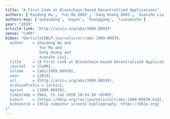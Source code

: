 ```yaml
---
title: "A First Look at Blockchain-based Decentralized Applications"
authors: ['Kaidong Wu', 'Yun Ma 0002', 'Gang Huang 0001', 'Xuanzhe Liu']
authors-key: ['wukaidong', 'mayun', 'huanggang', 'liuxuanzhe']
year: "2019"
article-link: "http://arxiv.org/abs/1909.00939"
venue: "CoRR"
bibex: "@article{DBLP:journals/corr/abs-1909-00939,
  author    = {Kaidong Wu and
               Yun Ma and
               Gang Huang and
               Xuanzhe Liu},
  title     = {A First Look at Blockchain-based Decentralized Applications},
  journal   = {CoRR},
  volume    = {abs/1909.00939},
  year      = {2019},
  url       = {http://arxiv.org/abs/1909.00939},
  archivePrefix = {arXiv},
  eprint    = {1909.00939},
  timestamp = {Wed, 15 Jan 2020 18:54:30 +0100},
  biburl    = {https://dblp.org/rec/journals/corr/abs-1909-00939.bib},
  bibsource = {dblp computer science bibliography, https://dblp.org}
}"
---
```

